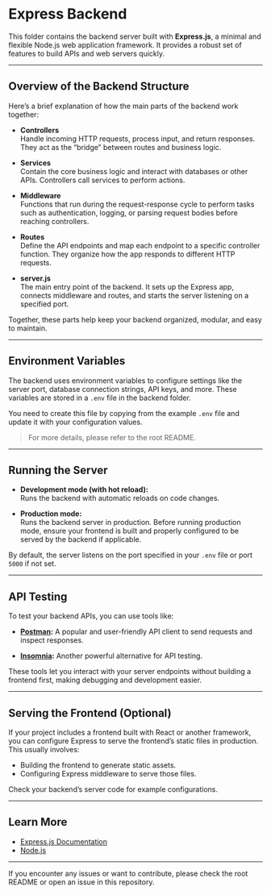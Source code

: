# Express Backend

This folder contains the backend server built with **Express.js**, a minimal and flexible Node.js web application framework. It provides a robust set of features to build APIs and web servers quickly.

---

## Overview of the Backend Structure

Here’s a brief explanation of how the main parts of the backend work together:

- **Controllers**  
  Handle incoming HTTP requests, process input, and return responses. They act as the “bridge” between routes and business logic.

- **Services**  
  Contain the core business logic and interact with databases or other APIs. Controllers call services to perform actions.

- **Middleware**  
  Functions that run during the request-response cycle to perform tasks such as authentication, logging, or parsing request bodies before reaching controllers.

- **Routes**  
  Define the API endpoints and map each endpoint to a specific controller function. They organize how the app responds to different HTTP requests.

- **server.js**  
  The main entry point of the backend. It sets up the Express app, connects middleware and routes, and starts the server listening on a specified port.

Together, these parts help keep your backend organized, modular, and easy to maintain.

---

## Environment Variables

The backend uses environment variables to configure settings like the server port, database connection strings, API keys, and more. These variables are stored in a `.env` file in the backend folder.

You need to create this file by copying from the example `.env` file and update it with your configuration values.

> For more details, please refer to the root README.

---

## Running the Server

- **Development mode (with hot reload):**  
  Runs the backend with automatic reloads on code changes.

- **Production mode:**  
  Runs the backend server in production. Before running production mode, ensure your frontend is built and properly configured to be served by the backend if applicable.

By default, the server listens on the port specified in your `.env` file or port `5000` if not set.

---

## API Testing

To test your backend APIs, you can use tools like:

- **[Postman](https://www.postman.com/downloads/):** A popular and user-friendly API client to send requests and inspect responses.

- **[Insomnia](https://insomnia.rest/download):** Another powerful alternative for API testing.

These tools let you interact with your server endpoints without building a frontend first, making debugging and development easier.

---

## Serving the Frontend (Optional)

If your project includes a frontend built with React or another framework, you can configure Express to serve the frontend’s static files in production. This usually involves:

- Building the frontend to generate static assets.
- Configuring Express middleware to serve those files.

Check your backend’s server code for example configurations.

---

## Learn More

- [Express.js Documentation](https://expressjs.com/)
- [Node.js](https://nodejs.org/en/)

---

If you encounter any issues or want to contribute, please check the root README or open an issue in this repository.
